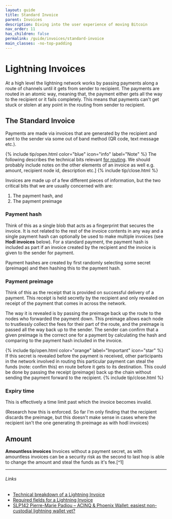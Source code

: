 ```yaml
---
layout: guide
title: Standard Invoice
parent: Invoices
description: Diving into the user experience of moving Bitcoin
nav_order: 11
has_children: false
permalink: /guide/invoices/standard-invoice
main_classes: -no-top-padding
---
```


# Lightning Invoices

At a high level the lightning network works by passing payments along a route of channels until it gets from sender to recipient. The payments are routed in an atomic way, meaning that, the payment either gets all the way to the recipient or it fails completely. This means that payments can't get stuck or stolen at any point in the routing from sender to recipient.

## The Standard Invoice

Payments are made via invoices that are generated by the recipient and sent to the sender via some out of band method (QR code, text message etc.).

{% include tip/open.html color="blue" icon="info" label="Note" %}
The following describes the technical bits relevant [for routing](https://github.com/lnbook/lnbook/blob/adbd2efbad97323c587fb3c6efee7ebd03392993/routing.asciidoc). We should probably include notes on the other elements of an invoice as well e.g. amount, recipient node id, description etc.]
{% include tip/close.html %}

Invoices are made up of a few different pieces of information, but the two critical bits that we are usually concerned with are:
1. The payment hash, and
1. The payment preimage

### Payment hash
Think of this as a single blob that acts as a fingerprint that secures the invoice. It is not related to the rest of the invoice contents in any way and a single payment hash can optionally be used to make multiple invoices (see **Hodl invoices** below). For a standard payment, the payment hash is included as part if an invoice created by the recipient and the invoice is given to the sender for payment.

Payment hashes are created by first randomly selecting some secret (preimage) and then hashing this to the payment hash.

### Payment preimage
Think of this as the receipt that is provided on successful delivery of a payment. This receipt is held secretly by the recipient and only revealed on receipt of the payment that comes in across the network.

The way it is revealed is by passing the preimage back up the route to the nodes who forwarded the payment down. This preimage allows each node to trustlessly collect the fees for their part of the route, and the preimage is passed all the way back up to the sender. The sender can confirm that a given preimage is the correct one for a payment by calculating the hash and comparing to the payment hash included in the invoice.

{% include tip/open.html color="orange" label="Important" icon="star" %}
If this secret is revealed before the payment is received, other participants in the network involved in routing this particular payment can steal the funds (note: confim this) en route before it gets to its destination. This could be done by passing the receipt (preimage) back up the chain without sending the payment forward to the recipient.
{% include tip/close.html %}

### Expiry time
This is effectively a time limit past which the invoice becomes invalid.

(Research how this is enforced. So far I'm only finding that the recipient discards the preimage, but this doesn't make sense in cases where the recipient isn't the one generating th preimage as with hodl invoices)

## Amount

**Amountless invoices**
Invoices without a payment secret, as with amountless invoices can be a security risk as the second to last hop is able to change the amount and steal the funds as it's fee.[^1]

---

###### Links
- [Technical breakdown of a Lightning Invoice](https://medium.com/suredbits/lightning-101-what-is-a-lightning-invoice-d527db1a77e6)
- [Required fields for a Lightning Invoice](https://btcmanager.com/brief-guide-how-create-lightning-network-invoices/)
- [SLP142 Pierre-Marie Padiou – ACINQ & Phoenix Wallet: easiest non-custodial lightning wallet yet?](https://stephanlivera.com/episode/142/)